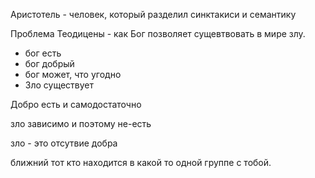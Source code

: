 Аристотель - человек, который разделил синктакиси и семантику

Проблема Теодицены - как Бог позволяет сущевтвовать в мире злу.

 - бог есть
 - бог добрый
 - бог может, что угодно 
 - Зло существует

Добро есть и самодостаточно

зло зависимо и поэтому не-есть

зло - это отсутвие добра

ближний тот кто находится в какой то одной группе с тобой.